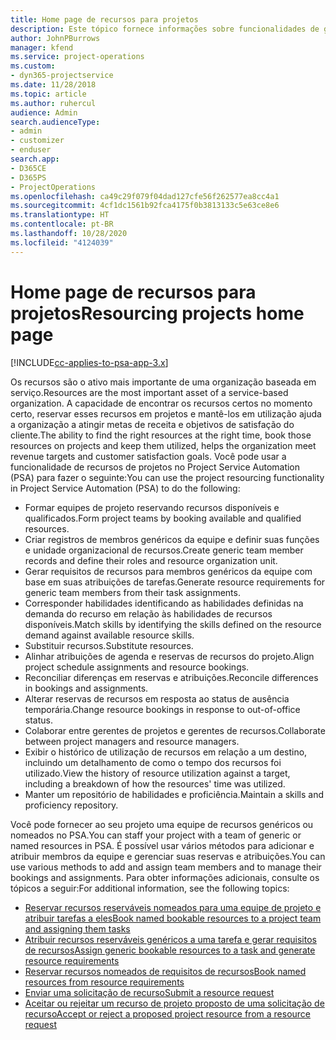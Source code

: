 ```yaml
---
title: Home page de recursos para projetos
description: Este tópico fornece informações sobre funcionalidades de gerenciamento de recursos no Project Service Automation (PSA) for Dynamics 365.
author: JohnPBurrows
manager: kfend
ms.service: project-operations
ms.custom:
- dyn365-projectservice
ms.date: 11/28/2018
ms.topic: article
ms.author: ruhercul
audience: Admin
search.audienceType:
- admin
- customizer
- enduser
search.app:
- D365CE
- D365PS
- ProjectOperations
ms.openlocfilehash: ca49c29f079f04dad127cfe56f262577ea8cc4a1
ms.sourcegitcommit: 4cf1dc1561b92fca4175f0b3813133c5e63ce8e6
ms.translationtype: HT
ms.contentlocale: pt-BR
ms.lasthandoff: 10/28/2020
ms.locfileid: "4124039"
---
```

# <a name="resourcing-projects-home-page"></a><span data-ttu-id="07cb6-103">Home page de recursos para projetos</span><span class="sxs-lookup"><span data-stu-id="07cb6-103">Resourcing projects home page</span></span>

[!INCLUDE[cc-applies-to-psa-app-3.x](../includes/cc-applies-to-psa-app-3x.md)]

<span data-ttu-id="07cb6-104">Os recursos são o ativo mais importante de uma organização baseada em serviço.</span><span class="sxs-lookup"><span data-stu-id="07cb6-104">Resources are the most important asset of a service-based organization.</span></span> <span data-ttu-id="07cb6-105">A capacidade de encontrar os recursos certos no momento certo, reservar esses recursos em projetos e mantê-los em utilização ajuda a organização a atingir metas de receita e objetivos de satisfação do cliente.</span><span class="sxs-lookup"><span data-stu-id="07cb6-105">The ability to find the right resources at the right time, book those resources on projects and keep them utilized, helps the organization meet revenue targets and customer satisfaction goals.</span></span> <span data-ttu-id="07cb6-106">Você pode usar a funcionalidade de recursos de projetos no Project Service Automation (PSA) para fazer o seguinte:</span><span class="sxs-lookup"><span data-stu-id="07cb6-106">You can use the project resourcing functionality in Project Service Automation (PSA) to do the following:</span></span>

- <span data-ttu-id="07cb6-107">Formar equipes de projeto reservando recursos disponíveis e qualificados.</span><span class="sxs-lookup"><span data-stu-id="07cb6-107">Form project teams by booking available and qualified resources.</span></span>
- <span data-ttu-id="07cb6-108">Criar registros de membros genéricos da equipe e definir suas funções e unidade organizacional de recursos.</span><span class="sxs-lookup"><span data-stu-id="07cb6-108">Create generic team member records and define their roles and resource organization unit.</span></span>
- <span data-ttu-id="07cb6-109">Gerar requisitos de recursos para membros genéricos da equipe com base em suas atribuições de tarefas.</span><span class="sxs-lookup"><span data-stu-id="07cb6-109">Generate resource requirements for generic team members from their task assignments.</span></span>
- <span data-ttu-id="07cb6-110">Corresponder habilidades identificando as habilidades definidas na demanda do recurso em relação às habilidades de recursos disponíveis.</span><span class="sxs-lookup"><span data-stu-id="07cb6-110">Match skills by identifying the skills defined on the resource demand against available resource skills.</span></span>
- <span data-ttu-id="07cb6-111">Substituir recursos.</span><span class="sxs-lookup"><span data-stu-id="07cb6-111">Substitute resources.</span></span>
- <span data-ttu-id="07cb6-112">Alinhar atribuições de agenda e reservas de recursos do projeto.</span><span class="sxs-lookup"><span data-stu-id="07cb6-112">Align project schedule assignments and resource bookings.</span></span>
- <span data-ttu-id="07cb6-113">Reconciliar diferenças em reservas e atribuições.</span><span class="sxs-lookup"><span data-stu-id="07cb6-113">Reconcile differences in bookings and assignments.</span></span>
- <span data-ttu-id="07cb6-114">Alterar reservas de recursos em resposta ao status de ausência temporária.</span><span class="sxs-lookup"><span data-stu-id="07cb6-114">Change resource bookings in response to out-of-office status.</span></span>
- <span data-ttu-id="07cb6-115">Colaborar entre gerentes de projetos e gerentes de recursos.</span><span class="sxs-lookup"><span data-stu-id="07cb6-115">Collaborate between project managers and resource managers.</span></span>
- <span data-ttu-id="07cb6-116">Exibir o histórico de utilização de recursos em relação a um destino, incluindo um detalhamento de como o tempo dos recursos foi utilizado.</span><span class="sxs-lookup"><span data-stu-id="07cb6-116">View the history of resource utilization against a target, including a breakdown of how the resources' time was utilized.</span></span>
- <span data-ttu-id="07cb6-117">Manter um repositório de habilidades e proficiência.</span><span class="sxs-lookup"><span data-stu-id="07cb6-117">Maintain a skills and proficiency repository.</span></span>


<span data-ttu-id="07cb6-118">Você pode fornecer ao seu projeto uma equipe de recursos genéricos ou nomeados no PSA.</span><span class="sxs-lookup"><span data-stu-id="07cb6-118">You can staff your project with a team of generic or named resources in PSA.</span></span> <span data-ttu-id="07cb6-119">É possível usar vários métodos para adicionar e atribuir membros da equipe e gerenciar suas reservas e atribuições.</span><span class="sxs-lookup"><span data-stu-id="07cb6-119">You can use various methods to add and assign team members and to manage their bookings and assignments.</span></span> <span data-ttu-id="07cb6-120">Para obter informações adicionais, consulte os tópicos a seguir:</span><span class="sxs-lookup"><span data-stu-id="07cb6-120">For additional information, see the following topics:</span></span>

- [<span data-ttu-id="07cb6-121">Reservar recursos reserváveis nomeados para uma equipe de projeto e atribuir tarefas a eles</span><span class="sxs-lookup"><span data-stu-id="07cb6-121">Book named bookable resources to a project team and assigning them tasks</span></span>](assign-named-bookable-resource.md)
- [<span data-ttu-id="07cb6-122">Atribuir recursos reserváveis genéricos a uma tarefa e gerar requisitos de recursos</span><span class="sxs-lookup"><span data-stu-id="07cb6-122">Assign generic bookable resources to a task and generate resource requirements</span></span>](assign-generic-bookable-resource.md)
- [<span data-ttu-id="07cb6-123">Reservar recursos nomeados de requisitos de recursos</span><span class="sxs-lookup"><span data-stu-id="07cb6-123">Book named resources from resource requirements</span></span>](book-named-resource.md)
- [<span data-ttu-id="07cb6-124">Enviar uma solicitação de recurso</span><span class="sxs-lookup"><span data-stu-id="07cb6-124">Submit a resource request</span></span>](submit-resource-request.md)
- [<span data-ttu-id="07cb6-125">Aceitar ou rejeitar um recurso de projeto proposto de uma solicitação de recurso</span><span class="sxs-lookup"><span data-stu-id="07cb6-125">Accept or reject a proposed project resource from a resource request</span></span>](accept-reject-proposed-resource.md)
